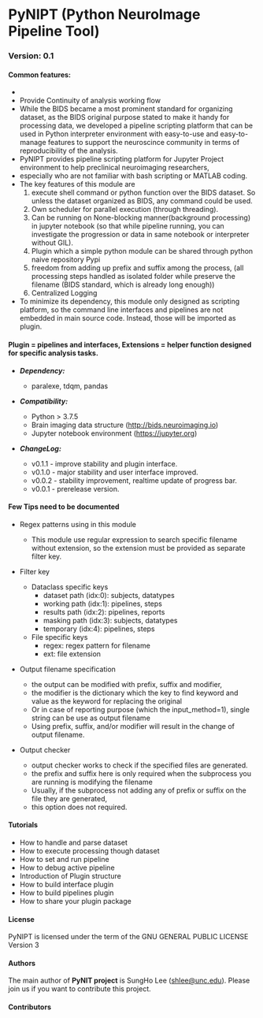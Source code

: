 # PyNIPT (Python NeuroImage Pipeline Tool)
### Version: 0.1

#### Common features:
- 
- Provide Continuity of analysis working flow
- While the BIDS became a most prominent standard for organizing dataset, as the BIDS original purpose stated to make it handy for processing data,
we developed a pipeline scripting platform that can be used in Python interpreter environment with easy-to-use and easy-to-manage features to support the neuroscince community in terms of 
reproducibility of the analysis.
- PyNIPT provides pipeline scripting platform for Jupyter Project environment to help preclinical neuroimaging researchers, 
- especially who are not familiar with bash scripting or MATLAB coding.   
- The key features of this module are 
    1) execute shell command or python function over the BIDS dataset. So unless the dataset organized as BIDS, any command could be used.
    2) Own scheduler for parallel execution (through threading).
    3) Can be running on None-blocking manner(background processing) in jupyter notebook (so that while pipeline running, you can investigate the progression or data in same notebook or interpreter without GIL).
    5) Plugin which a simple python module can be shared through python naive repository Pypi
    6) freedom from adding up prefix and suffix among the process, (all processing steps handled as isolated folder while preserve the filename (BIDS standard, which is already long enough))
    7) Centralized Logging
- To minimize its dependency, this module only designed as scripting platform, so the command line interfaces and pipelines are not embedded in main source code. Instead, those will be imported as plugin.

#### Plugin = pipelines and interfaces, Extensions = helper function designed for specific analysis tasks.

- ***Dependency:***
    - paralexe, tdqm, pandas

- ***Compatibility:*** 
    - Python > 3.7.5
    - Brain imaging data structure (http://bids.neuroimaging.io)
    - Jupyter notebook environment (https://jupyter.org)

- ***ChangeLog:***
    - v0.1.1    - improve stability and plugin interface.
    - v0.1.0    - major stability and user interface improved.
    - v0.0.2    - stability improvement, realtime update of progress bar.
    - v0.0.1    - prerelease version.
    
#### Few Tips need to be documented
- Regex patterns using in this module
    - This module use regular expression to search specific filename without extension, 
    so the extension must be provided as separate filter key.
- Filter key
    - Dataclass specific keys
        - dataset path (idx:0): subjects, datatypes
        - working path (idx:1): pipelines, steps
        - results path (idx:2): pipelines, reports
        - masking path (idx:3): subjects, datatypes
        - temporary    (idx:4): pipelines, steps
    - File specific keys
        - regex: regex pattern for filename
        - ext: file extension
- Output filename specification
    - the output can be modified with prefix, suffix and modifier,
    - the modifier is the dictionary which the key to find keyword and value as the keyword for replacing the original
    - Or in case of reporting purpose (which the input_method=1), single string can be use as output filename
    - Using prefix, suffix, and/or modifier will result in the change of output filename.

- Output checker
    - output checker works to check if the specified files are generated.
    - the prefix and suffix here is only required when the subprocess you are running is modifying the filename
    - Usually, if the subprocess not adding any of prefix or suffix on the file they are generated, 
    - this option does not required.
    
#### Tutorials
- How to handle and parse dataset
- How to execute processing though dataset
- How to set and run pipeline
- How to debug active pipeline
- Introduction of Plugin structure
- How to build interface plugin
- How to build pipelines plugin
- How to share your plugin package
    
#### License

PyNIPT is licensed under the term of the GNU GENERAL PUBLIC LICENSE Version 3

#### Authors

The main author of **PyNIT project** is SungHo Lee (shlee@unc.edu). Please join us if you want to contribute this project.

#### Contributors
